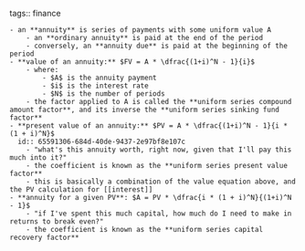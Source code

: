 tags:: finance

	- an **annuity** is series of payments with some uniform value A
		- an **ordinary annuity** is paid at the end of the period
		- conversely, an **annuity due** is paid at the beginning of the period
	- **value of an annuity:** $FV = A * \dfrac{(1+i)^N - 1}{i}$
		- where:
			- $A$ is the annuity payment
			- $i$ is the interest rate
			- $N$ is the number of periods
		- the factor applied to A is called the **uniform series compound amount factor**, and its inverse the **uniform series sinking fund factor**
	- **present value of an annuity:** $PV = A * \dfrac{(1+i)^N - 1}{i * (1 + i)^N}$
	  id:: 65591306-684d-40de-9437-2e97bf8e107c
		- "what's this annuity worth, right now, given that I'll pay this much into it?"
		- the coefficient is known as the **uniform series present value factor**
		- this is basically a combination of the value equation above, and the PV calculation for [[interest]]
	- **annuity for a given PV**: $A = PV * \dfrac{i * (1 + i)^N}{(1+i)^N - 1}$
		- "if I've spent this much capital, how much do I need to make in returns to break even?"
		- the coefficient is known as the **uniform series capital recovery factor**
